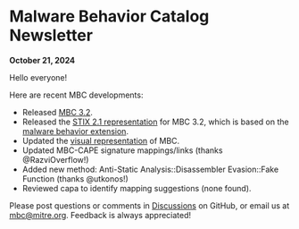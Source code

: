 # <a name="faq"></a>Malware Behavior Catalog Newsletter # 
**October 21, 2024**

Hello everyone!

Here are recent MBC developments:

* Released [MBC 3.2](https://github.com/MBCProject/mbc-markdown/releases/tag/v3.2).
* Released the [STIX 2.1 representation](https://github.com/MBCProject/mbc-stix2.1) for MBC 3.2, which is based on the [malware behavior extension](https://github.com/oasis-open/cti-stix-common-objects/tree/main/extension-definition-specifications/malware-behavior-8e9).
* Updated the [visual representation]() of MBC.
* Updated MBC-CAPE signature mappings/links (thanks @RazviOverflow!)
* Added new method: Anti-Static Analysis::Disassembler Evasion::Fake Function (thanks @utkonos!)
* Reviewed capa to identify mapping suggestions (none found).

Please post questions or comments in [Discussions](https://github.com/MBCProject/mbc-markdown/discussions) on GitHub, or email us at mbc@mitre.org. Feedback is always appreciated! 
